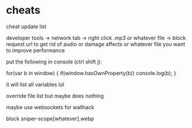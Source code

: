 # cheats
cheat update list

developer tools -> network tab -> right click .mp3 or whatever file -> block request url to get rid of audio or damage affects or whatever file you want to improve performance

put the following in console (ctrl shift j):

for(var b in window) {
    if(window.hasOwnProperty(b)) console.log(b);
}

it will list all variables lol

override file list but maybe does nothing

maybe use websockets for wallhack

block sniper-scope[whatever].webp
